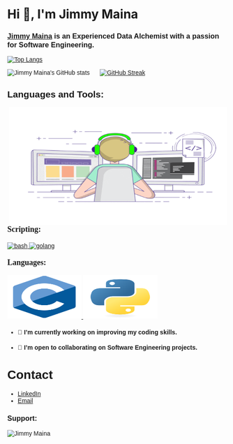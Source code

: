 # Hi 👋, I'm Jimmy Maina

### <h3 align="left"><font face="Arial"><a href="https://www.linkedin.com/in/jimmy-maina/" target="_blank" rel="noreferrer">Jimmy Maina</a> is an Experienced Data Alchemist with a passion for Software Engineering.

[![Top Langs](https://github-readme-stats.vercel.app/api/top-langs/?username=jimal254&layout=compact&card_width=400&theme=highcontrast)](https://github.com/jimal254/github-readme-stats)

![Jimmy Maina's GitHub stats](https://github-readme-stats.vercel.app/api?username=jimal254&show_icons=true&theme=highcontrast)&nbsp;&nbsp;&nbsp;&nbsp;&nbsp;&nbsp;[![GitHub Streak](https://streak-stats.demolab.com?user=jimal254&theme=highcontrast)](https://git.io/streak-stats)

## Languages and Tools:
<!-- GIF -->
<img align="right" height="270" width="500" src="https://raw.githubusercontent.com/mikonoid/mikonoid/main/images/gifs/coder3.gif" />

<!-- Scripting Section -->
<h4><font size="+1" face="Tahoma">Scripting:</font></h4>
<p align="left">
    <a href="https://www.gnu.org/software/bash/" target="_blank" rel="noreferrer">
        <img src="https://e7.pngegg.com/pngimages/330/276/png-clipart-bash-shell-script-bourne-shell-scripting-language-unix-shell-shell-rectangle-logo.png" alt="bash" width="100" height="100"/>
    </a>
    <a href="https://golang.org/" target="_blank" rel="noreferrer">
        <img src="https://perisync.com/images/gocc.gif" alt="golang" width="170" height="100"/>
    </a>
</p>

<!-- Languages Section -->
<h4><font size="+1" face="Tahoma">Languages:</font></h4>
<p>
    <a href="https://www.cprogramming.com/" target="_blank" rel="noreferrer">
        <img src="https://raw.githubusercontent.com/devicons/devicon/master/icons/c/c-original.svg" alt="c" width="170" height="100"/>
    </a>
    <a href="https://www.python.org" target="_blank" rel="noreferrer">
        <img src="https://raw.githubusercontent.com/devicons/devicon/master/icons/python/python-original.svg" alt="python" width="170" height="100"/>
    </a>
</p>

- #### 🔭 I’m currently working on improving my coding skills.
- #### 👯 I’m open to collaborating on Software Engineering projects.

# Contact
* [LinkedIn](https://www.linkedin.com/in/jimmym/)
* [Email](mailto:jimal.m@icloud.com)

<h3 align="left">Support:</h3>
<p><a href="https://www.buymeacoffee.com/jimmymaina"> <img align="left" src="https://cdn.buymeacoffee.com/buttons/v2/default-yellow.png" height="50" width="210" alt="Jimmy Maina" /></a></p><br><br>
